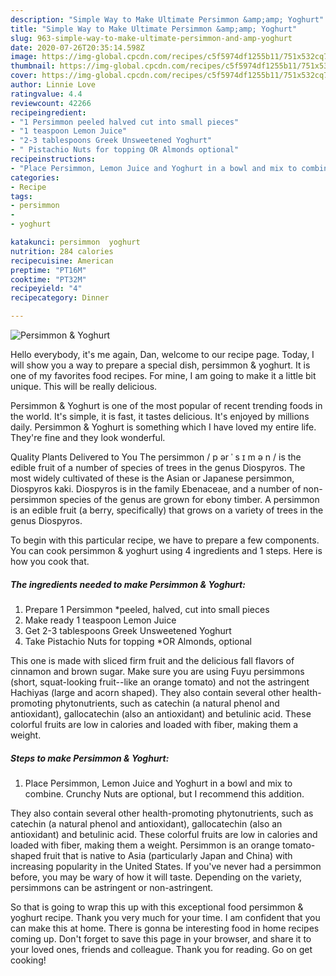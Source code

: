 ```yaml
---
description: "Simple Way to Make Ultimate Persimmon &amp;amp; Yoghurt"
title: "Simple Way to Make Ultimate Persimmon &amp;amp; Yoghurt"
slug: 963-simple-way-to-make-ultimate-persimmon-and-amp-yoghurt
date: 2020-07-26T20:35:14.598Z
image: https://img-global.cpcdn.com/recipes/c5f5974df1255b11/751x532cq70/persimmon-yoghurt-recipe-main-photo.jpg
thumbnail: https://img-global.cpcdn.com/recipes/c5f5974df1255b11/751x532cq70/persimmon-yoghurt-recipe-main-photo.jpg
cover: https://img-global.cpcdn.com/recipes/c5f5974df1255b11/751x532cq70/persimmon-yoghurt-recipe-main-photo.jpg
author: Linnie Love
ratingvalue: 4.4
reviewcount: 42266
recipeingredient:
- "1 Persimmon peeled halved cut into small pieces"
- "1 teaspoon Lemon Juice"
- "2-3 tablespoons Greek Unsweetened Yoghurt"
- " Pistachio Nuts for topping OR Almonds optional"
recipeinstructions:
- "Place Persimmon, Lemon Juice and Yoghurt in a bowl and mix to combine. Crunchy Nuts are optional, but I recommend this addition."
categories:
- Recipe
tags:
- persimmon
- 
- yoghurt

katakunci: persimmon  yoghurt 
nutrition: 284 calories
recipecuisine: American
preptime: "PT16M"
cooktime: "PT32M"
recipeyield: "4"
recipecategory: Dinner

---
```



![Persimmon &amp; Yoghurt](https://img-global.cpcdn.com/recipes/c5f5974df1255b11/751x532cq70/persimmon-yoghurt-recipe-main-photo.jpg)

Hello everybody, it's me again, Dan, welcome to our recipe page. Today, I will show you a way to prepare a special dish, persimmon &amp; yoghurt. It is one of my favorites food recipes. For mine, I am going to make it a little bit unique. This will be really delicious.

Persimmon &amp; Yoghurt is one of the most popular of recent trending foods in the world. It's simple, it is fast, it tastes delicious. It's enjoyed by millions daily. Persimmon &amp; Yoghurt is something which I have loved my entire life. They're fine and they look wonderful.

Quality Plants Delivered to You The persimmon / p ər ˈ s ɪ m ə n / is the edible fruit of a number of species of trees in the genus Diospyros. The most widely cultivated of these is the Asian or Japanese persimmon, Diospyros kaki. Diospyros is in the family Ebenaceae, and a number of non-persimmon species of the genus are grown for ebony timber. A persimmon is an edible fruit (a berry, specifically) that grows on a variety of trees in the genus Diospyros.


To begin with this particular recipe, we have to prepare a few components. You can cook persimmon &amp; yoghurt using 4 ingredients and 1 steps. Here is how you cook that.

<!--inarticleads1-->

##### The ingredients needed to make Persimmon &amp; Yoghurt:

1. Prepare 1 Persimmon *peeled, halved, cut into small pieces
1. Make ready 1 teaspoon Lemon Juice
1. Get 2-3 tablespoons Greek Unsweetened Yoghurt
1. Take  Pistachio Nuts for topping *OR Almonds, optional


This one is made with sliced firm fruit and the delicious fall flavors of cinnamon and brown sugar. Make sure you are using Fuyu persimmons (short, squat-looking fruit--like an orange tomato) and not the astringent Hachiyas (large and acorn shaped). They also contain several other health-promoting phytonutrients, such as catechin (a natural phenol and antioxidant), gallocatechin (also an antioxidant) and betulinic acid. These colorful fruits are low in calories and loaded with fiber, making them a weight. 

<!--inarticleads2-->

##### Steps to make Persimmon &amp; Yoghurt:

1. Place Persimmon, Lemon Juice and Yoghurt in a bowl and mix to combine. Crunchy Nuts are optional, but I recommend this addition.


They also contain several other health-promoting phytonutrients, such as catechin (a natural phenol and antioxidant), gallocatechin (also an antioxidant) and betulinic acid. These colorful fruits are low in calories and loaded with fiber, making them a weight. Persimmon is an orange tomato-shaped fruit that is native to Asia (particularly Japan and China) with increasing popularity in the United States. If you&#39;ve never had a persimmon before, you may be wary of how it will taste. Depending on the variety, persimmons can be astringent or non-astringent. 

So that is going to wrap this up with this exceptional food persimmon &amp; yoghurt recipe. Thank you very much for your time. I am confident that you can make this at home. There is gonna be interesting food in home recipes coming up. Don't forget to save this page in your browser, and share it to your loved ones, friends and colleague. Thank you for reading. Go on get cooking!
